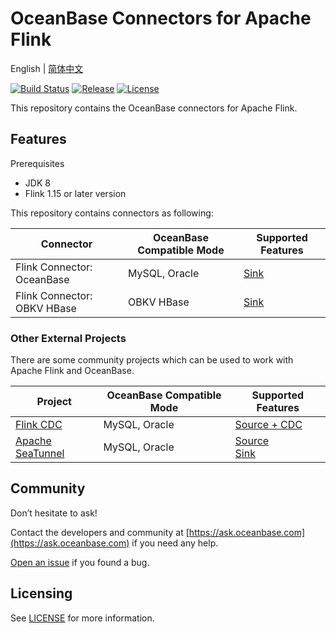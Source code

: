 # OceanBase Connectors for Apache Flink

English | [简体中文](README_CN.md)

[![Build Status](https://github.com/oceanbase/flink-connector-oceanbase/actions/workflows/build_main.yml/badge.svg?branch=main)](https://github.com/oceanbase/flink-connector-oceanbase/actions/workflows/build_main.yml)
[![Release](https://img.shields.io/github/release/oceanbase/flink-connector-oceanbase.svg)](https://github.com/oceanbase/flink-connector-oceanbase/releases)
[![License](https://img.shields.io/badge/License-Apache_2.0-blue.svg)](LICENSE)

This repository contains the OceanBase connectors for Apache Flink.

## Features

Prerequisites

- JDK 8
- Flink 1.15 or later version

This repository contains connectors as following:

|          Connector          | OceanBase Compatible Mode |               Supported Features                |
|-----------------------------|---------------------------|-------------------------------------------------|
| Flink Connector: OceanBase  | MySQL, Oracle             | [Sink](docs/sink/flink-connector-oceanbase.md)  |
| Flink Connector: OBKV HBase | OBKV HBase                | [Sink](docs/sink/flink-connector-obkv-hbase.md) |

### Other External Projects

There are some community projects which can be used to work with Apache Flink and OceanBase.

|                            Project                             | OceanBase Compatible Mode |                                                                  Supported Features                                                                  |
|----------------------------------------------------------------|---------------------------|------------------------------------------------------------------------------------------------------------------------------------------------------|
| [Flink CDC](https://github.com/ververica/flink-cdc-connectors) | MySQL, Oracle             | [Source + CDC](https://ververica.github.io/flink-cdc-connectors/master/content/connectors/oceanbase-cdc.html)                                        |
| [Apache SeaTunnel](https://github.com/apache/seatunnel)        | MySQL, Oracle             | [Source](https://seatunnel.apache.org/docs/connector-v2/source/OceanBase)<br/> [Sink](https://seatunnel.apache.org/docs/connector-v2/sink/OceanBase) |

## Community

Don’t hesitate to ask!

Contact the developers and community at [https://ask.oceanbase.com](https://ask.oceanbase.com) if you need any help.

[Open an issue](https://github.com/oceanbase/flink-connector-oceanbase/issues) if you found a bug.

## Licensing

See [LICENSE](LICENSE) for more information.
